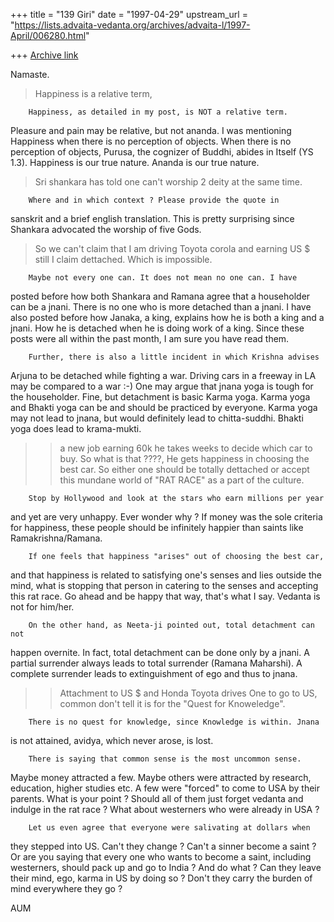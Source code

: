 +++
title = "139 Giri"
date = "1997-04-29"
upstream_url = "https://lists.advaita-vedanta.org/archives/advaita-l/1997-April/006280.html"

+++
[Archive link](https://lists.advaita-vedanta.org/archives/advaita-l/1997-April/006280.html)

Namaste.

>Happiness is a relative term,

        Happiness, as detailed in my post, is NOT a relative term.
Pleasure and pain may be relative, but not ananda. I was mentioning
Happiness when there is no perception of objects. When there is no
perception of objects, Purusa, the cognizer of Buddhi, abides in Itself
(YS 1.3).  Happiness is our true nature. Ananda is our true nature.

>  Sri shankara has told one can't worship
>  2 deity at the same time.

        Where and in which context ? Please provide the quote in
sanskrit and a brief english translation. This is pretty surprising since
Shankara advocated the worship of five Gods.

> So we can't claim that I am driving Toyota
> corola and earning US $ still I claim dettached. Which is impossible.

        Maybe not every one can. It does not mean no one can. I have
posted before how both Shankara and Ramana agree that a householder can be
a jnani. There is no one who is more detached than a jnani. I have also
posted before how Janaka, a king, explains how he is both a king and a
jnani. How he is detached when he is doing work of a king. Since these posts
were all within the past month, I am sure you have read them.

        Further, there is also a little incident in which Krishna advises
Arjuna to be detached while fighting a war. Driving cars in a freeway in
LA may be compared to a war :-) One may argue that jnana yoga is tough for
the householder. Fine, but detachment is basic Karma yoga. Karma yoga and
Bhakti yoga can be and should be practiced by everyone. Karma yoga may not
lead to jnana, but would definitely lead to chitta-suddhi.  Bhakti yoga
does lead to krama-mukti.

>   >a new job earning 60k he takes weeks to decide which car to buy. So what
>   >is that ????, He gets happiness in choosing the best car. So either one
>   >should be totally dettached or accept this mundane world of "RAT RACE"
>   >as a part of the culture.

        Stop by Hollywood and look at the stars who earn millions per year
and yet are very unhappy. Ever wonder why ? If money was the sole
criteria for happiness, these people should be infinitely happier than
saints like Ramakrishna/Ramana.

        If one feels that happiness "arises" out of choosing the best car,
and that happiness is related to satisfying one's senses and lies outside
the mind, what is stopping that person in catering to the senses and
accepting this rat race. Go ahead and be happy that way, that's what I
say. Vedanta is not for him/her.

        On the other hand, as Neeta-ji pointed out, total detachment can not
happen overnite. In fact, total detachment can be done only by a jnani. A
partial surrender always leads to total surrender (Ramana Maharshi). A
complete surrender leads to extinguishment of ego and thus to jnana.

>   >Attachment to US $ and Honda Toyota drives One to go to US, common
>   >don't tell it is for the "Quest  for  Knoweledge".

        There is no quest for knowledge, since Knowledge is within. Jnana
is not attained, avidya, which never arose, is lost.

        There is saying that common sense is the most uncommon sense.
Maybe money attracted a few. Maybe others were attracted by research,
education, higher studies etc. A few were "forced" to come to USA by their
parents. What is your point ? Should all of them just forget vedanta and
indulge in the rat race ? What about westerners who were already in USA ?

        Let us even agree that everyone were salivating at dollars when
they stepped into US. Can't they change ? Can't a sinner become a saint ?
Or are you saying that every one who wants to become a saint, including
westerners, should pack up and go to India ? And do what ? Can they leave
their mind, ego, karma in US by doing so ? Don't they carry the burden of
mind everywhere they go ?

AUM

